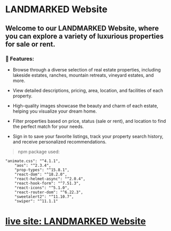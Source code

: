 # LANDMARKED Website
## Welcome to our LANDMARKED Website, where you can explore a variety of luxurious properties for sale or rent.
### 🌟 Features:
- Browse through a diverse selection of real estate properties, including lakeside estates, ranches, mountain retreats, vineyard estates, and more.
* View detailed descriptions, pricing, area, location, and facilities of each property.
+ High-quality images showcase the beauty and charm of each estate, helping you visualize your dream home.
- Filter properties based on price, status (sale or rent), and location to find the perfect match for your needs.
* Sign in to save your favorite listings, track your property search history, and receive personalized recommendations.
> npm package used:
```
"animate.css": "^4.1.1",
    "aos": "^2.3.4",
    "prop-types": "^15.8.1",
    "react-dom": "^18.2.0",
    "react-helmet-async": "^2.0.4",
    "react-hook-form": "^7.51.3",
    "react-icons": "^5.1.0",
    "react-router-dom": "^6.22.3",
    "sweetalert2": "^11.10.7",
    "swiper": "^11.1.1"
```
# [live site: LANDMARKED Website](https://github.com/vitejs/vite-plugin-react/blob/main/packages/plugin-react/README.md) 

